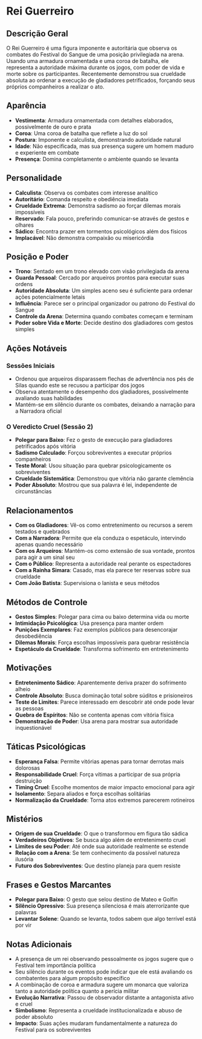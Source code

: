 # Rei Guerreiro

## Descrição Geral
O Rei Guerreiro é uma figura imponente e autoritária que observa os combates do Festival do Sangue de uma posição privilegiada na arena. Usando uma armadura ornamentada e uma coroa de batalha, ele representa a autoridade máxima durante os jogos, com poder de vida e morte sobre os participantes. Recentemente demonstrou sua crueldade absoluta ao ordenar a execução de gladiadores petrificados, forçando seus próprios companheiros a realizar o ato.

## Aparência
- **Vestimenta**: Armadura ornamentada com detalhes elaborados, possivelmente de ouro e prata
- **Coroa**: Uma coroa de batalha que reflete a luz do sol
- **Postura**: Imponente e calculista, demonstrando autoridade natural
- **Idade**: Não especificada, mas sua presença sugere um homem maduro e experiente em combate
- **Presença**: Domina completamente o ambiente quando se levanta

## Personalidade
- **Calculista**: Observa os combates com interesse analítico
- **Autoritário**: Comanda respeito e obediência imediata
- **Crueldade Extrema**: Demonstra sadismo ao forçar dilemas morais impossíveis
- **Reservado**: Fala pouco, preferindo comunicar-se através de gestos e olhares
- **Sádico**: Encontra prazer em tormentos psicológicos além dos físicos
- **Implacável**: Não demonstra compaixão ou misericórdia

## Posição e Poder
- **Trono**: Sentado em um trono elevado com visão privilegiada da arena
- **Guarda Pessoal**: Cercado por arqueiros prontos para executar suas ordens
- **Autoridade Absoluta**: Um simples aceno seu é suficiente para ordenar ações potencialmente letais
- **Influência**: Parece ser o principal organizador ou patrono do Festival do Sangue
- **Controle da Arena**: Determina quando combates começam e terminam
- **Poder sobre Vida e Morte**: Decide destino dos gladiadores com gestos simples

## Ações Notáveis

### Sessões Iniciais
- Ordenou que arqueiros disparassem flechas de advertência nos pés de Silas quando este se recusou a participar dos jogos
- Observa atentamente o desempenho dos gladiadores, possivelmente avaliando suas habilidades
- Mantém-se em silêncio durante os combates, deixando a narração para a Narradora oficial

### O Veredicto Cruel (Sessão 2)
- **Polegar para Baixo**: Fez o gesto de execução para gladiadores petrificados após vitória
- **Sadismo Calculado**: Forçou sobreviventes a executar próprios companheiros
- **Teste Moral**: Usou situação para quebrar psicologicamente os sobreviventes
- **Crueldade Sistemática**: Demonstrou que vitória não garante clemência
- **Poder Absoluto**: Mostrou que sua palavra é lei, independente de circunstâncias

## Relacionamentos
- **Com os Gladiadores**: Vê-os como entretenimento ou recursos a serem testados e quebrados
- **Com a Narradora**: Permite que ela conduza o espetáculo, intervindo apenas quando necessário
- **Com os Arqueiros**: Mantém-os como extensão de sua vontade, prontos para agir a um sinal seu
- **Com o Público**: Representa a autoridade real perante os espectadores
- **Com a Rainha Simara**: Casado, mas ela parece ter reservas sobre sua crueldade
- **Com João Batista**: Supervisiona o lanista e seus métodos

## Métodos de Controle
- **Gestos Simples**: Polegar para cima ou baixo determina vida ou morte
- **Intimidação Psicológica**: Usa presença para manter ordem
- **Punições Exemplares**: Faz exemplos públicos para desencorajar desobediência
- **Dilemas Morais**: Força escolhas impossíveis para quebrar resistência
- **Espetáculo da Crueldade**: Transforma sofrimento em entretenimento

## Motivações
- **Entretenimento Sádico**: Aparentemente deriva prazer do sofrimento alheio
- **Controle Absoluto**: Busca dominação total sobre súditos e prisioneiros
- **Teste de Limites**: Parece interessado em descobrir até onde pode levar as pessoas
- **Quebra de Espíritos**: Não se contenta apenas com vitória física
- **Demonstração de Poder**: Usa arena para mostrar sua autoridade inquestionável

## Táticas Psicológicas
- **Esperança Falsa**: Permite vitórias apenas para tornar derrotas mais dolorosas
- **Responsabilidade Cruel**: Força vítimas a participar de sua própria destruição
- **Timing Cruel**: Escolhe momentos de maior impacto emocional para agir
- **Isolamento**: Separa aliados e força escolhas solitárias
- **Normalização da Crueldade**: Torna atos extremos parecerem rotineiros

## Mistérios
- **Origem de sua Crueldade**: O que o transformou em figura tão sádica
- **Verdadeiros Objetivos**: Se busca algo além de entretenimento cruel
- **Limites de seu Poder**: Até onde sua autoridade realmente se estende
- **Relação com a Arena**: Se tem conhecimento da possível natureza ilusória
- **Futuro dos Sobreviventes**: Que destino planeja para quem resiste

## Frases e Gestos Marcantes
- **Polegar para Baixo**: O gesto que selou destino de Mateo e Golfin
- **Silêncio Opressivo**: Sua presença silenciosa é mais aterrorizante que palavras
- **Levantar Solene**: Quando se levanta, todos sabem que algo terrível está por vir

## Notas Adicionais
- A presença de um rei observando pessoalmente os jogos sugere que o Festival tem importância política
- Seu silêncio durante os eventos pode indicar que ele está avaliando os combatentes para algum propósito específico
- A combinação de coroa e armadura sugere um monarca que valoriza tanto a autoridade política quanto a perícia militar
- **Evolução Narrativa**: Passou de observador distante a antagonista ativo e cruel
- **Simbolismo**: Representa a crueldade institucionalizada e abuso de poder absoluto
- **Impacto**: Suas ações mudaram fundamentalmente a natureza do Festival para os sobreviventes 